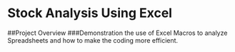 # Stock Analysis Using Excel
##Project Overview
###Demonstration the use of Excel Macros to analyze Spreadsheets and how to make the coding more efficient.

